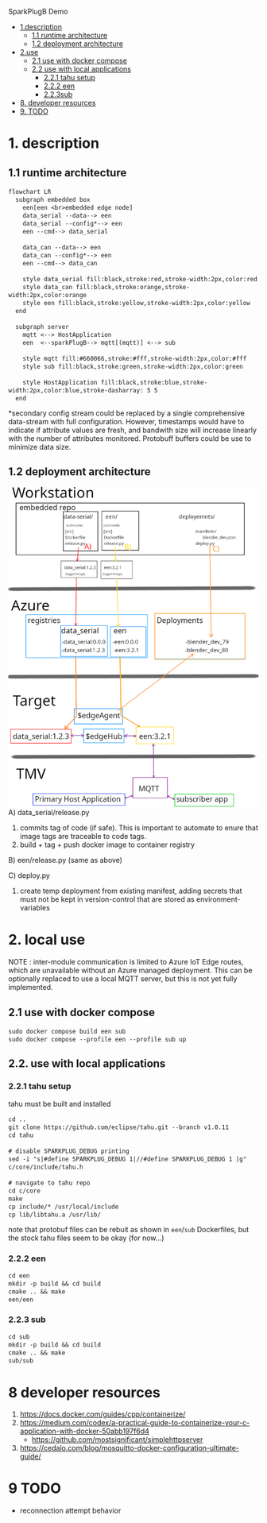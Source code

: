 SparkPlugB Demo

- [1.description](#1-description)
  - [1.1 runtime architecture](#11-runtime-architecture)
  - [1.2 deployment architecture](#12-deployment-architecture)
- [2.use](#2-use)
  - [2.1 use with docker compose](#21-use-with-docker-compose)
  - [2.2 use with local applications](#22-use-with-local-applications)
    - [2.2.1 tahu setup](#221-tahu-setup)
    - [2.2.2 een](#222-een)
    - [2.2.3sub](#223-sub)
- [8. developer resources](#8-developer-resources)
- [9. TODO](#9-todo)

# 1. description
## 1.1 runtime architecture
```mermaid
flowchart LR
  subgraph embedded box
    een[een <br>embedded edge node]
    data_serial --data--> een
    data_serial --config*--> een
    een --cmd--> data_serial

    data_can --data--> een
    data_can --config*--> een
    een --cmd--> data_can

    style data_serial fill:black,stroke:red,stroke-width:2px,color:red
    style data_can fill:black,stroke:orange,stroke-width:2px,color:orange
    style een fill:black,stroke:yellow,stroke-width:2px,color:yellow
  end

  subgraph server
    mqtt <--> HostApplication
    een  <--sparkPlugB--> mqtt[(mqtt)] <--> sub

    style mqtt fill:#660066,stroke:#fff,stroke-width:2px,color:#fff
    style sub fill:black,stroke:green,stroke-width:2px,color:green

    style HostApplication fill:black,stroke:blue,stroke-width:2px,color:blue,stroke-dasharray: 5 5
  end
```
*secondary config stream could be replaced by a single comprehensive data-stream with full configuration.  However, timestamps would have to indicate if attribute  values are fresh, and bandwith size will increase linearly with the number of attributes monitored.  Protobuff buffers could be use to minimize data size.

## 1.2  deployment architecture
![](./images/deployment_architecture.png)
A) data_serial/release.py
   1. commits tag of code (if safe).  This is important to automate to enure that image tags are traceable to code tags.
   2. build + tag + push docker image to container registry

B) een/release.py (same as above)

C) deploy.py
   1. create temp deployment from existing manifest, adding secrets that must not be kept in version-control that are stored as environment-variables


# 2. local use
NOTE : inter-module communication is limited to Azure IoT Edge routes, which are unavailable without an Azure managed deployment.  This can be optionally replaced to use a local MQTT server, but this is not yet fully implemented.

## 2.1 use with docker compose
```
sudo docker compose build een sub
sudo docker compose --profile een --profile sub up
```

## 2.2. use with local applications
### 2.2.1 tahu setup
tahu must be built and installed
```
cd ..
git clone https://github.com/eclipse/tahu.git --branch v1.0.11
cd tahu

# disable SPARKPLUG_DEBUG printing
sed -i "s|#define SPARKPLUG_DEBUG 1|//#define SPARKPLUG_DEBUG 1 |g" c/core/include/tahu.h

# navigate to tahu repo
cd c/core
make
cp include/* /usr/local/include
cp lib/libtahu.a /usr/lib/
```
note that protobuf files can be rebuit as shown in `een`/`sub` Dockerfiles, but the stock tahu files seem to be okay (for now...)

### 2.2.2 een
```
cd een
mkdir -p build && cd build
cmake .. && make
een/een
```
### 2.2.3 sub
```
cd sub
mkdir -p build && cd build
cmake .. && make
sub/sub
```

# 8 developer resources
1. https://docs.docker.com/guides/cpp/containerize/
2. https://medium.com/codex/a-practical-guide-to-containerize-your-c-application-with-docker-50abb197f6d4
    - https://github.com/mostsignificant/simplehttpserver
3. https://cedalo.com/blog/mosquitto-docker-configuration-ultimate-guide/


# 9 TODO
- reconnection attempt behavior